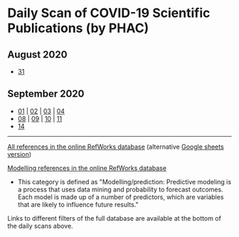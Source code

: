 
# Daily Scan of COVID-19 Scientific Publications (by PHAC)

## August 2020

- [31](./2020-08-31.html)

## September 2020

- [01](./2020-09-01.html)
| [02](./2020-09-02.html)
| [03](./2020-09-03.html)
| [04](./2020-09-04.html)
- [08](./2020-09-08.html)
| [09](./2020-09-09.html)
| [10](./2020-09-10.html)
| [11](./2020-09-11.html)
- [14](./2020-09-14.html)

----

[All references in the online RefWorks database](https://refworks.com/refworks2/?site=031021128139200000%2f71471580905923745%2fAll_References) (alternative [Google sheets version](https://drive.google.com/drive/folders/1dk9gOzOl1UvbwAwK7vANk6XiOF8CrD2M))

[Modelling references in the online RefWorks database](https://refworks.com/refworks2/?site=031021128139200000%2f71471580905923745%2fPredictiveModel)
- This category is defined as "Modelling/prediction: Predictive modeling is a process that uses data mining and probability to forecast outcomes. Each model is made up of a number of predictors, which are variables that are likely to influence future results."

Links to different filters of the full database are available at the bottom of the daily scans above.

